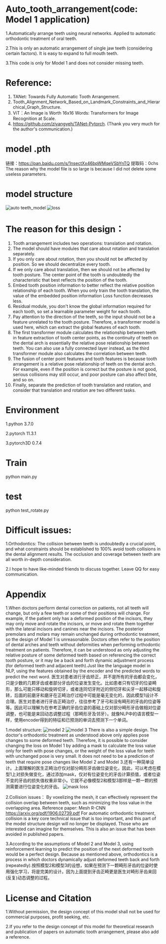 # Auto_tooth_arrangement(code: Model 1 application)
1.Automatically arrange teeth using neural networks. Applied to automatic orthodontic treatment of oral teeth.

2.This is only an automatic arrangement of single jaw teeth (considering certain factors). It is easy to expand to full mouth teeth.

3.This code is only for Model 1 and does not consider missing teeth.
# Reference:
1. TANet: Towards Fully Automatic Tooth Arrangement.
2. Tooth_Alignment_Network_Based_on_Landmark_Constraints_and_Hierarchical_Graph_Structure.
3. ViT：An Image is Worth 16x16 Words: Transformers for Image Recognition at Scale.
4. https://github.com/ziyangyeh/TANet-Pytorch.    (Thank you very much for the author's communication.)
# model .pth
链接：https://pan.baidu.com/s/1nsectXx46bpWMqeVSbYnTQ 
提取码：0chs    
The reason why the model file is so large is because I did not delete some useless parameters.
# model structure
![auto teeth_model](https://github.com/huang229/auto_tooth_arrangement/assets/29627190/7999d5ae-ceb8-43ff-a593-4f3e00023315)
![loss](https://github.com/huang229/auto_tooth_arrangement/assets/29627190/236e02c0-e7a6-4541-b6d1-c6dff3798b93)

# The reason for this design：
1. Tooth arrangement includes two operations: translation and rotation.
2. The model should have modules that care about rotation and translation separately.
3. If you only care about rotation, then you should not be affected by position. So we should decentralize every tooth.
4. If we only care about translation, then we should not be affected by tooth posture. The center point of the tooth is undoubtedly the characteristic that best reflects the position of the tooth.
5. Embed tooth position information to better reflect the relative position relationship of each tooth. When you only train the tooth translation, the value of the embedded position information Loss function decreases less.
6. Residual module, you don't know the global information required for each tooth, so set a learnable parameter weight for each tooth.
7. Pay attention to the direction of the teeth, so the input should not be a feature unrelated to the tooth posture. Therefore, a transformer model is used here, which can extract the global features of each tooth.
8. The first transformer module calculates the relationship between teeth in feature extraction of tooth center points, as the continuity of teeth on the dental arch is essentially the relative pose relationship between teeth. You can also use a fully connected layer instead, as the third transformer module also calculates the correlation between teeth.
9. The fusion of center point features and tooth features is because tooth arrangement is a relative pose relationship of teeth on the dental arch. For example, even if the position is correct but the posture is not good, serious collisions may still occur, and poor posture can also affect bite, and so on.
10. Finally, separate the prediction of tooth translation and rotation, and consider that translation and rotation are two different tasks.
# Environment
1.python 3.7.0

2.pytorch 11.3.1

3.pytorch3D 0.7.4
# Train
python main.py
# test
python test_rotate.py
# Difficult issues:
1.Orthodontics: The collision between teeth is undoubtedly a crucial point, and what constraints should be established to 100% avoid tooth collisions in the dental alignment results. The occlusion and coverage between teeth are all worth in-depth consideration.

2.I hope to have like-minded friends to discuss together. Leave QQ for easy communication.


# Appendix
1.When doctors perform dental correction on patients, not all teeth will change, but only a few teeth or some of their positions will change. For example, if the patient only has a deformed position of the incisors, they may only move and rotate the incisors, or move and rotate them together with the lateral incisors and canines near the incisors. The posterior premolars and molars may remain unchanged during orthodontic treatment, so the design of Model 1 is unreasonable. Doctors often refer to the position of dental arches and teeth without deformities when performing orthodontic treatment on patients. Therefore, it can be understood as only adjusting the relative posture of some deformed teeth based on referencing the correct tooth posture, or it may be a back and forth dynamic adjustment process (for deformed teeth and adjacent teeth).Just like the language model in NLP, using the features obtained by the encoder and the predicted words to predict the next word.
医生对患者进行牙齿矫正，并不是所有的牙齿都会变化，只是少数的几颗牙齿或者部分牙齿的位姿发生变化。比如患者只有切牙的位姿畸形，那么可能只移动和旋转切牙，或者连同切牙附近的侧切牙和尖牙一起移动和旋转，后面的前磨牙和磨牙在正畸治疗过程中可能是毫无变化的，因此模型1设计不合理。医生对患者进行牙齿正畸治疗，往往参考了牙弓和没有畸形的牙齿的位姿等等。因此可以理解为在参考正确的牙齿位姿的基础上仅对部分畸形牙齿做相对位姿调整，也可能是来回动态调整过程（那畸形牙及邻牙）。就像NLP中的语言模型一样，使用encoder得到的特征和已预测的单词去预测下一个单词。

1.model structure:
![model 2](https://github.com/huang229/auto_tooth_arrangement/assets/29627190/e7ff546c-5a15-4dd7-8b68-8accd05d7d0b)
![model 3](https://github.com/huang229/auto_tooth_arrangement/assets/29627190/b9245f5b-984a-4ba0-a745-73fd09fbb5e3)
There is also a simple design. The doctor's orthodontic treatment as understood above only applies pose changes to some deformed teeth. Therefore, it is possible to consider changing the loss on Model 1 by adding a mask to calculate the loss value only for teeth with pose changes, or the weight of the loss value for teeth with unchanged pose is very small. It does not need to be a prediction of teeth that require pose changes like Model 2 and Model 3.还有一种简单设计。上面理解的医生正畸治疗仅对部分畸形牙齿做位姿变化，因此，可以考虑在模型1上对损失做变化，通过添加mask，仅对有位姿变化的牙齿计算损值，或者位姿不变的牙齿的损失值权重非常小。它就不必像模型2和模型3那样是一颗一颗的预测需要进行位姿变化的牙齿。
![mask loss](https://github.com/huang229/auto_tooth_arrangement/assets/29627190/10f219c8-84ba-4021-b7fa-6cf3389622e7)

2.Collision issues：
By voxelizing the mesh, it can effectively represent the collision overlap between teeth, such as minimizing the loss value in the overlapping area.
Reference paper: Mesh R-CNN 
https://arxiv.org/pdf/1906.02739.pdf
For automatic orthodontic treatment, collision is a key core technical issue that is too important, and this part of the model structure design will no longer be displayed. Those who are interested can imagine for themselves. This is also an issue that has been avoided in published papers.

3.According to the assumptions of Model 2 and Model 3, using reinforcement learning to predict the position of the next deformed tooth would be a perfect design. Because as mentioned above, orthodontics is a process in which doctors dynamically adjust deformed teeth back and forth (repeatedly).按照模型2和模型3的设想，如果在预测下一颗畸形牙齿的位姿时使用强化学习，将是完美的设计。因为上面提到牙齿正畸更是医生对畸形牙齿来回(反复)动态调整的过程。


# License and Citation
1.Without permission, the design concept of this model shall not be used for commercial purposes, profit seeking, etc.

2.If you refer to the design concept of this model for theoretical research and publication of papers on automatic tooth arrangement, please also add a reference.
